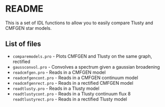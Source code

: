 README
======
This is a set of IDL functions to allow you to easily compare Tlusty and CMFGEN star models.

List of files
-------------
* `comparemodels.pro` - Plots CMFGEN and Tlusty on the same graph, rectified
* `gaussconvol.pro` - Convolves a spectrum given a gaussian broadening
* `readcmfgen.pro` - Reads in a CMFGEN model
* `readcmfgencont.pro` - Reads in a CMFGEN continuum model
* `readcmfgenrect.pro` - Reads in a rectified CMFGEN model
* `readtlusty.pro` - Reads in a Tlusty model
* `readtlustycont.pro` - Reads in a Tlusty continuum flux
8 `readtlustyrect.pro` - Reads in a rectified Tlusty model